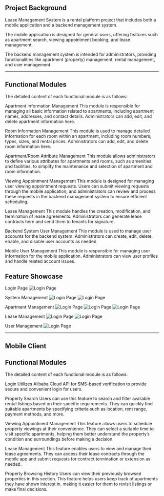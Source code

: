 ## **Project Background**

Lease Management System  is a rental platform project that includes both a mobile application and a backend management system.

The mobile application is designed for general users, offering features such as apartment search, viewing appointment booking, and lease management.

The backend management system is intended for administrators, providing functionalities like apartment (property) management, rental management, and user management.

----------------------------------------------------------------------------------------------------
## **Functional Modules**

The detailed content of each functional module is as follows:

Apartment Information Management
This module is responsible for managing all basic information related to apartments, including apartment names, addresses, and contact details. Administrators can add, edit, and delete apartment information here.

Room Information Management
This module is used to manage detailed information for each room within an apartment, including room numbers, types, sizes, and rental prices. Administrators can add, edit, and delete room information here.

Apartment/Room Attribute Management
This module allows administrators to define various attributes for apartments and rooms, such as amenities and facilities, to simplify the maintenance and selection of apartment and room information.

Viewing Appointment Management
This module is designed for managing user viewing appointment requests. Users can submit viewing requests through the mobile application, and administrators can review and process these requests in the backend management system to ensure efficient scheduling.

Lease Management
This module handles the creation, modification, and termination of lease agreements. Administrators can generate lease contracts here and send them to tenants for signature.

Backend System User Management
This module is used to manage user accounts for the backend system. Administrators can create, edit, delete, enable, and disable user accounts as needed.

Mobile User Management
This module is responsible for managing user information for the mobile application. Administrators can view user profiles and handle related account issues.

## **Feature Showcase**
Login Page
![Login Page](image/登录.png)


System Management
![Login Page](image/用户管理.png)
![Login Page](image/岗位.png)


Apartment Management
![Login Page](image/公寓管理.png)
![Login Page](image/房间管理.png)
![Login Page](image/属性管理.png)


Lease Management
![Login Page](image/看房预约管理.png)
![Login Page](image/租约管理.png)


User Management
![Login Page](image/用户管理2.png)

-------------------------------------------------------------------

## **Mobile Client**

## **Functional Modules**
The detailed content of each functional module is as follows:

Login
Utilizes Alibaba Cloud API for SMS-based verification to provide secure and convenient login for users.

Property Search
Users can use this feature to search and filter available rental listings based on their specific requirements. They can quickly find suitable apartments by specifying criteria such as location, rent range, payment methods, and more.

Viewing Appointment Management
This feature allows users to schedule property viewings at their convenience. They can select a suitable time to visit specific apartments, helping them better understand the property’s condition and surroundings before making a decision.

Lease Management
This feature enables users to view and manage their lease agreements. They can access their lease contracts through the mobile app and submit requests for contract termination or extension as needed.

Property Browsing History
Users can view their previously browsed properties in this section. This feature helps users keep track of apartments they have shown interest in, making it easier for them to revisit listings or make final decisions.








